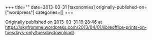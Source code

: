 +++
title=""
date=2013-03-31
[taxonomies]
originally-published-on=["wordpress"]
categories=[]
+++




Originally published on 2013-03-31 19:28:46 at https://skyfromme.wordpress.com/2013/04/01/libreoffice-prints-on-tuesdays-only/tuesdaydownload/.
